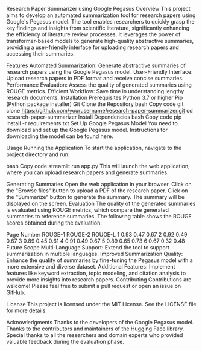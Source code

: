 Research Paper Summarizer using Google Pegasus
Overview
This project aims to develop an automated summarization tool for research papers using Google's Pegasus model. The tool enables researchers to quickly grasp the key findings and insights from scientific literature, significantly enhancing the efficiency of literature review processes. It leverages the power of transformer-based models to generate high-quality abstractive summaries, providing a user-friendly interface for uploading research papers and accessing their summaries.

Features
Automated Summarization: Generate abstractive summaries of research papers using the Google Pegasus model.
User-Friendly Interface: Upload research papers in PDF format and receive concise summaries.
Performance Evaluation: Assess the quality of generated summaries using ROUGE metrics.
Efficient Workflow: Save time in understanding lengthy research documents.
Installation
Prerequisites
Python 3.7 or higher
Pip (Python package installer)
Git
Clone the Repository
bash
Copy code
git clone https://github.com/yourusername/research-paper-summarizer.git
cd research-paper-summarizer
Install Dependencies
bash
Copy code
pip install -r requirements.txt
Set Up Google Pegasus Model
You need to download and set up the Google Pegasus model. Instructions for downloading the model can be found here.

Usage
Running the Application
To start the application, navigate to the project directory and run:

bash
Copy code
streamlit run app.py
This will launch the web application, where you can upload research papers and generate summaries.

Generating Summaries
Open the web application in your browser.
Click on the "Browse files" button to upload a PDF of the research paper.
Click on the "Summarize" button to generate the summary.
The summary will be displayed on the screen.
Evaluation
The quality of the generated summaries is evaluated using ROUGE metrics, which compare the generated summaries to reference summaries. The following table shows the ROUGE scores obtained during the evaluation:

Page Number	ROUGE-1	ROUGE-2	ROUGE-L
1	0.93	0.47	0.67
2	0.92	0.49	0.67
3	0.89	0.45	0.61
4	0.91	0.49	0.67
5	0.89	0.65	0.73
6	0.67	0.32	0.48
Future Scope
Multi-Language Support: Extend the tool to support summarization in multiple languages.
Improved Summarization Quality: Enhance the quality of summaries by fine-tuning the Pegasus model with a more extensive and diverse dataset.
Additional Features: Implement features like keyword extraction, topic modeling, and citation analysis to provide more insights into research papers.
Contributing
Contributions are welcome! Please feel free to submit a pull request or open an issue on GitHub.

License
This project is licensed under the MIT License. See the LICENSE file for more details.

Acknowledgments
Thanks to the developers of the Google Pegasus model.
Thanks to the contributors and maintainers of the Hugging Face library.
Special thanks to all the researchers and domain experts who provided valuable feedback during the evaluation phase.
